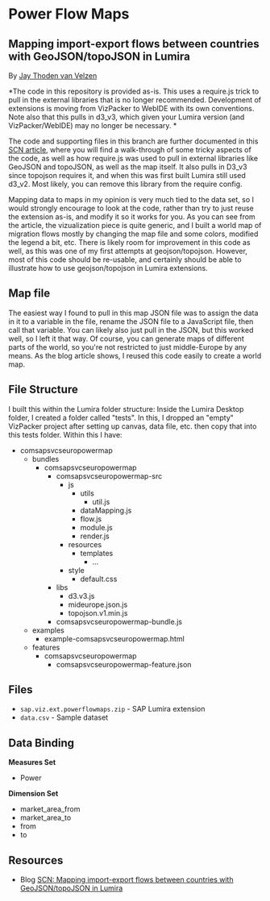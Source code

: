 # Power Flow Maps
## Mapping import-export flows between countries with GeoJSON/topoJSON in Lumira

By [Jay Thoden van Velzen](http://scn.sap.com/people/jay.thodenvanvelzen)

*The code in this repository is provided as-is. This uses a require.js trick to pull in the external libraries that is no longer recommended. Development of extensions is moving from VizPacker to WebIDE with its own conventions. Note also that this pulls in d3_v3, which given your Lumira version (and VizPacker/WebIDE) may no longer be necessary. *

The code and supporting files in this branch are further documented in this [SCN article](http://scn.sap.com/community/lumira/blog/2015/05/21/mapping-import-export-flows-between-countries-with-geojsontopojson-in-lumira), where you will find a walk-through of some tricky aspects of the code, as well as how  require.js was used to pull in external libraries like GeoJSON and topoJSON, as well as the map itself. It also pulls in D3_v3 since topojson requires it, and when this was first built Lumira still used d3_v2. Most likely, you can remove this library from the require config.

Mapping data to maps in my opinion is very much tied to the data set, so I would strongly encourage to look at the code, rather than try to just reuse the extension as-is, and modify it so it works for you. As you can see from the article, the vizualization piece is quite generic, and I built a world map of migration flows mostly by changing the map file and some colors, modified the legend a bit, etc. There is likely room for improvement in this code as well, as this was one of my first attempts at geojson/topojson. However, most of this code should be re-usable, and certainly should be able to illustrate how to use geojson/topojson in Lumira extensions.

## Map file
The easiest way I found to pull in this map JSON file was to assign the data in it to a variable in the file, rename the JSON file to a JavaScript file, then call that variable. You can likely also just pull in the JSON, but this worked well, so I left it that way. Of course, you can generate maps of different parts of the world, so you're not restricted to just middle-Europe by any means. As the blog article shows, I reused this code easily to create a world map.

## File Structure
I built this within the Lumira folder structure: Inside the Lumira Desktop folder, I created a folder called "tests". In this, I dropped an "empty" VizPacker project after setting up canvas, data file, etc. then copy that into this tests folder. Within this I have:
- comsapsvcseuropowermap
  - bundles
    - comsapsvcseuropowermap
      - comsapsvcseuropowermap-src
        - js
          - utils
            - util.js
          - dataMapping.js
          - flow.js
          - module.js
          - render.js
        - resources
          - templates
            - ...
        - style
          - default.css
      - libs
        - d3.v3.js
        - mideurope.json.js
        - topojson.v1.min.js
      - comsapsvcseuropowermap-bundle.js
  - examples
    - example-comsapsvcseuropowermap.html
  - features
    - comsapsvcseuropowermap
      - comsapsvcseuropowermap-feature.json

## Files
* `sap.viz.ext.powerflowmaps.zip` - SAP Lumira extension
* `data.csv` - Sample dataset

## Data Binding
<strong>Measures Set</strong>
* Power

<strong>Dimension Set</strong>
* market_area_from
* market_area_to
* from
* to


## Resources
- Blog [SCN: Mapping import-export flows between countries with GeoJSON/topoJSON in Lumira](http://scn.sap.com/community/lumira/blog/2015/05/21/mapping-import-export-flows-between-countries-with-geojsontopojson-in-lumira)
